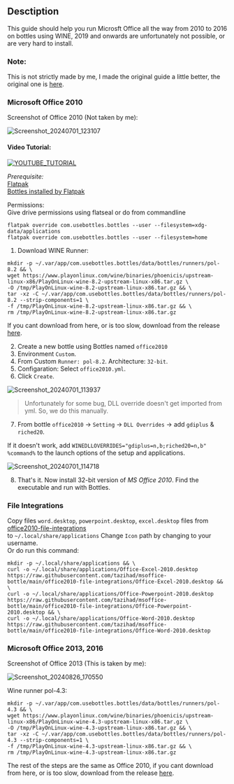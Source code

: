 ## Desctiption

This guide should help you run Microsft Office all the way from 2010 to 2016 on bottles using WINE, 2019 and onwards are unfortunately not possible, or are very hard to install.

### Note:

This is not strictly made by me, I made the original guide a little better, the original one is [here](https://github.com/tazihad/msoffice-bottle).

### Microsoft Office 2010

Screenshot of Office 2010 (Not taken by me):

![Screenshot_20240701_123107](https://github.com/tazihad/msoffice-bottle/assets/19417232/6e51ebef-4e25-4a78-af1e-725c197fc8c2)  

#### Video Tutorial:  

[![YOUTUBE_TUTORIAL](https://img.youtube.com/vi/Gb95naAjBsg/0.jpg)](https://www.youtube.com/watch?v=Gb95naAjBsg)

*Prerequisite:*   
[Flatpak](https://flatpak.org/setup/)  
[Bottles installed by Flatpak](https://flathub.org/apps/com.usebottles.bottles)  

Permissions:  
Give drive permissions using flatseal or do from commandline
```
flatpak override com.usebottles.bottles --user --filesystem=xdg-data/applications
flatpak override com.usebottles.bottles --user --filesystem=home
```

1. Download WINE Runner:
```
mkdir -p ~/.var/app/com.usebottles.bottles/data/bottles/runners/pol-8.2 && \
wget https://www.playonlinux.com/wine/binaries/phoenicis/upstream-linux-x86/PlayOnLinux-wine-8.2-upstream-linux-x86.tar.gz \
-O /tmp/PlayOnLinux-wine-8.2-upstream-linux-x86.tar.gz && \
tar -xz -C ~/.var/app/com.usebottles.bottles/data/bottles/runners/pol-8.2 --strip-components=1 \
-f /tmp/PlayOnLinux-wine-8.2-upstream-linux-x86.tar.gz && \
rm /tmp/PlayOnLinux-wine-8.2-upstream-linux-x86.tar.gz
```

If you cant download from here, or is too slow, download from the release [here](https://github.com/Rustring/msoffice-bottle-improved/releases/tag/sample-tag).

2. Create a new bottle using Bottles named `office2010`  
3. Environment `Custom`.  
4. From Custom `Runner: pol-8.2`. Architecture: `32-bit`.  
5. Configaration: Select `office2010.yml`.  
6. Click `Create`.
   
![Screenshot_20240701_113937](https://github.com/tazihad/msoffice-bottle/assets/19417232/916c186a-08c8-4b81-8504-21ae0bab7dd3)  

> Unfortunately for some bug, DLL override doesn't get imported from yml. So, we do this manually.
7. From bottle `office2010` -> `Setting` -> `DLL Overrides` -> add `gdiplus` & `riched20`.

If it doesn't work, add `WINEDLLOVERRIDES="gdiplus=n,b;riched20=n,b" %command%` to the launch options of the setup and applications.

![Screenshot_20240701_114718](https://github.com/tazihad/msoffice-bottle/assets/19417232/ef064bed-62aa-4349-9424-7188cb4f6cb0)  

8. That's it. Now install 32-bit version of *MS Office 2010*. Find the executable and run with Bottles.  

### File Integrations  
Copy files `word.desktop`, `powerpoint.desktop`, `excel.desktop` files from [office2010-file-integrations](https://github.com/tazihad/msoffice-bottle/tree/main/office2010-file-integrations)  
 to `~/.local/share/applications` Change `Icon` path by changing to your username.  
Or do run this command:  
```
mkdir -p ~/.local/share/applications && \
curl -o ~/.local/share/applications/Office-Excel-2010.desktop https://raw.githubusercontent.com/tazihad/msoffice-bottle/main/office2010-file-integrations/Office-Excel-2010.desktop && \
curl -o ~/.local/share/applications/Office-Powerpoint-2010.desktop https://raw.githubusercontent.com/tazihad/msoffice-bottle/main/office2010-file-integrations/Office-Powerpoint-2010.desktop && \
curl -o ~/.local/share/applications/Office-Word-2010.desktop https://raw.githubusercontent.com/tazihad/msoffice-bottle/main/office2010-file-integrations/Office-Word-2010.desktop
```


### Microsoft Office 2013, 2016

Screenshot of Office 2013 (This is taken by me):

![Screenshot_20240826_170550](https://github.com/user-attachments/assets/96dfb38f-52f3-4531-8846-34a4d06ee509)

Wine runner pol-4.3:
```
mkdir -p ~/.var/app/com.usebottles.bottles/data/bottles/runners/pol-4.3 && \
wget https://www.playonlinux.com/wine/binaries/phoenicis/upstream-linux-x86/PlayOnLinux-wine-4.3-upstream-linux-x86.tar.gz \
-O /tmp/PlayOnLinux-wine-4.3-upstream-linux-x86.tar.gz && \
tar -xz -C ~/.var/app/com.usebottles.bottles/data/bottles/runners/pol-4.3 --strip-components=1 \
-f /tmp/PlayOnLinux-wine-4.3-upstream-linux-x86.tar.gz && \
rm /tmp/PlayOnLinux-wine-4.3-upstream-linux-x86.tar.gz
```
The rest of the steps are the same as Office 2010, if you cant download from here, or is too slow, download from the release [here](https://github.com/Rustring/msoffice-bottle-improved/releases/tag/sample-tag).

